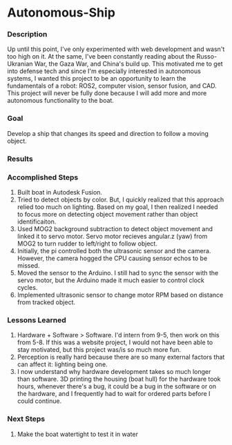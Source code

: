 # Autonomous-Ship

### Description
Up until this point, I've only experimented with web development and wasn't too high on it. At the same, I've been constantly reading about the Russo-Ukranian War, the Gaza War, and China's build up. This motivated me to get into defense tech and since I'm especially interested in autonomous systems, I wanted this project to be an opportunity to learn the fundamentals of a robot: ROS2, computer vision, sensor fusion, and CAD. This project will never be fully done because I will add more and more autonomous functionality to the boat. 

### Goal
Develop a ship that changes its speed and direction to follow a moving object.

### Results
### Accomplished Steps
1. Built boat in Autodesk Fusion.
2. Tried to detect objects by color. But, I quickly realized that this approach relied too much on lighting. Based on my goal, I then realized I needed to focus more on detecting object movement rather than object identificaiton. 
3. Used MOG2 background subtraction to detect object movement and linked it to servo motor. Servo motor recieves angular.z (yaw) from MOG2 to turn rudder to left/right to follow object.<br/>
4. Initially, the pi controlled both the ultrasonic sensor and the camera. However, the camera hogged the CPU causing sensor echos to be missed.
5. Moved the sensor to the Arduino. I still had to sync the sensor with the servo motor, but the Arduino made it much easier to control clock cycles.
6. Implemented ultrasonic sensor to change motor RPM based on distance from tracked object.

### Lessons Learned
1. Hardware + Software > Software. I'd intern from 9-5, then work on this from 5-8. If this was a website project, I would not have been able to stay motivated, but this project was/is so much more fun. 
2. Perception is really hard because there are so many external factors that can affect it: lighting being one.
3. I now understand why hardware development takes so much longer than software. 3D printing the housing (boat hull) for the hardware took hours, whenever there's a bug, it could be a bug in the software or on the hardware, and I frequently had to wait for ordered parts before I could continue.

### Next Steps
1. Make the boat watertight to test it in water

